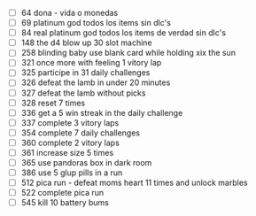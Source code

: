 - [ ] 64 dona - vida o monedas
- [ ] 69 platinum god todos los items sin dlc's
- [ ] 84 real platinum god todos los items de verdad sin dlc's
- [ ] 148 the d4 blow up 30 slot machine
- [ ] 258 blinding baby use blank card while holding xix the sun
- [ ] 321 once more with feeling 1 vitory lap
- [ ] 325 participe in 31 daily challenges
- [ ] 326 defeat the lamb in under 20 minutes
- [ ] 327 defeat the lamb without picks
- [ ] 328 reset 7 times
- [ ] 336 get a 5 win streak in the daily challenge
- [ ] 337 complete 3 vitory laps
- [ ] 354 complete 7 daily challenges
- [ ] 360 complete 2 vitory laps
- [ ] 361 increase size 5 times
- [ ] 365 use pandoras box in dark room
- [ ] 386 use 5 glup pills in a run
- [ ] 512 pica run - defeat moms heart 11 times and unlock marbles
- [ ] 522 complete pica run
- [ ] 545 kill 10 battery bums